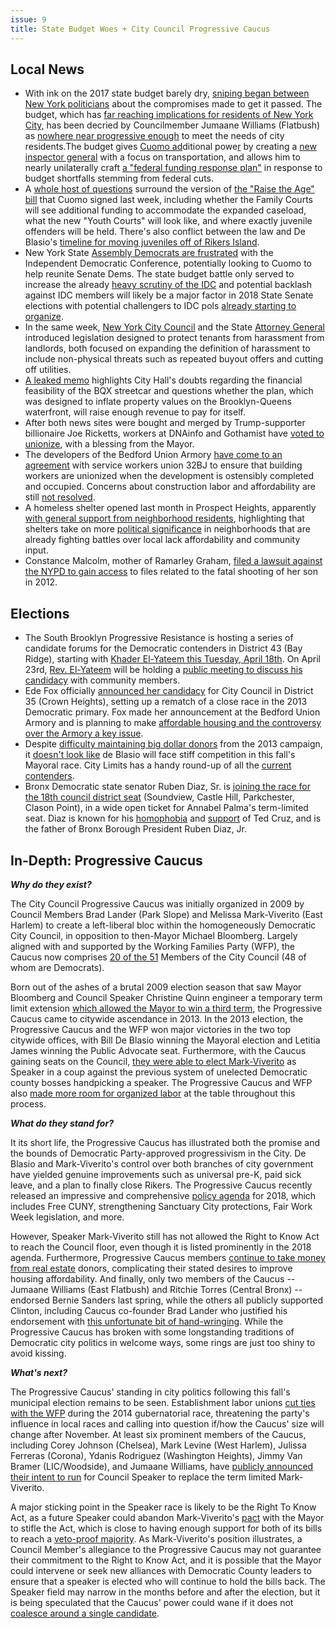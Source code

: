 ```yaml
---
issue: 9
title: State Budget Woes + City Council Progressive Caucus
---
```


## Local News
-   With ink on the 2017 state budget barely dry, [sniping began between New York politicians](http://blog.timesunion.com/capitol/archives/274003/cuomo-legislative-leaders-were-willing-to-drop-raise-the-age-from-budget/) about the compromises made to get it passed. The budget, which has [far reaching implications for residents of New York City,](http://www.gothamgazette.com/state/6867-10-key-takeaways-for-new-york-city-from-the-new-state-budget) has been decried by Councilmember Jumaane Williams (Flatbush) as [nowhere near progressive enough](http://www.gothamgazette.com/opinion/6871-cuomo-s-progressive-budget-misses-the-mark) to meet the needs of city residents.The budget gives [Cuomo ad](http://www.politico.com/states/new-york/albany/story/2017/04/cuomo-gains-more-power-in-final-budget-deal-111128)ditional powe[r](http://www.politico.com/states/new-york/albany/story/2017/04/cuomo-gains-more-power-in-final-budget-deal-111128) by creating a [new inspector general](http://www.politico.com/states/new-york/albany/story/2017/04/cuomo-gets-a-new-port-authority-cudgel-to-his-critics-dismay-111165) with a focus on transportation, and allows him to nearly unilaterally craft [a "federal funding response plan"](http://www.politico.com/states/new-york/albany/story/2017/04/cuomo-gains-more-power-in-final-budget-deal-111128) in response to budget shortfalls stemming from federal cuts.
-   A [whole host of questions](http://www.villagevoice.com/news/albany-finally-passes-raise-the-age-legislation-but-the-fight-is-far-from-over-9870201) surround the version of [the "Raise the Age" bill](http://www.qchron.com/editions/queenswide/cuomo-signs-raise-the-age-legislation/article_0c4b083c-91ff-5bbb-8ba1-c62f5ce156fd.html) that Cuomo signed last week, including whether the Family Courts will see additional funding to accommodate the expanded caseload, what the new "Youth Courts" will look like, and where exactly juvenile offenders will be held. There's also conflict between the law and De Blasio's [timeline for moving juveniles off of Rikers Island](http://gothamist.com/2017/04/14/kalief_browder_repeat_raise_the_age.php).
-   New York State [Assembly Democrats are frustrated](http://www.nydailynews.com/news/politics/nys-assembly-dems-start-target-senate-idc-article-1.3037203) with the Independent Democratic Conference, potentially looking to Cuomo to help reunite Senate Dems. The state budget battle only served to increase the already [heavy scrutiny of the IDC](http://www.villagevoice.com/news/soon-theyll-be-no-quarter-for-nys-turncoat-democrats-9874236) and potential backlash against IDC members will likely be a major factor in 2018 State Senate elections with potential challengers to IDC pols [already starting to organize](http://www.timesunion.com/local/article/IDC-could-face-challenges-in-2018-11066912.php).
-   In the same week, [New York City Council](http://ny.curbed.com/2017/4/9/15235930/nyc-anti-harassment-bills-proposed) and the State [Attorney General](http://www.nydailynews.com/new-york/bill-takes-aim-n-y-landlords-force-tenants-article-1.3048005) introduced legislation designed to protect tenants from harassment from landlords, both focused on expanding the definition of harassment to include non-physical threats such as repeated buyout offers and cutting off utilities.
-   [A leaked memo](http://www.nydailynews.com/new-york/city-hall-memo-debunks-de-blasio-bqx-streetcar-funding-promises-article-1.3055601) highlights City Hall's doubts regarding the financial feasibility of the BQX streetcar and questions whether the plan, which was designed to inflate property values on the Brooklyn-Queens waterfront, will raise enough revenue to pay for itself.
-   After both news sites were bought and merged by Trump-supporter billionaire Joe Ricketts, workers at DNAinfo and Gothamist have [voted to unionize](http://www.nydailynews.com/news/national/dnainfo-gothamist-vote-unionize-management-threat-article-1.3047706), with a blessing from the Mayor.
-   The developers of the Bedford Union Armory [have come to an agreement](https://www.dnainfo.com/new-york/20170411/crown-heights/32bj-union-jobs-bedford-union-armory-development/) with service workers union 32BJ to ensure that building workers are unionized when the development is ostensibly completed and occupied. Concerns about construction labor and affordability are still [not resolved](http://gothamist.com/2017/04/13/crown_heights_armory_protest.php#photo-1).
-   A homeless shelter opened last month in Prospect Heights, apparently [with general support from neighborhood residents](https://www.dnainfo.com/new-york/20170413/prospect-heights/174-prospect-place-homeless-shelter-open?utm_content=bufferb5b98&utm_medium=social&utm_source=twitter.com&utm_campaign=buffer), highlighting that shelters take on more [political significance](https://www.dnainfo.com/new-york/20170324/crown-heights/restraining-order-crown-heights-homeless-shelter-judge-halts-opening) in neighborhoods that are already fighting battles over local lack affordability and community input.
-   Constance Malcolm, mother of Ramarley Graham, [filed a lawsuit against the NYPD to gain access](https://www.dnainfo.com/new-york/20170412/civic-center/ramarley-graham-nypd-lawsuit?utm_source=Park+Slope+%26+Windsor+Terrace&utm_campaign=a6a1889580-Mailchimp-NYC&utm_medium=email&utm_term=0_3e210893a8-a6a1889580-139570061) to files related to the fatal shooting of her son in 2012.

## Elections
-   The South Brooklyn Progressive Resistance is hosting a series of candidate forums for the Democratic contenders in District 43 (Bay Ridge), starting with [Khader El-Yateem this Tuesday, April 18th](https://www.facebook.com/events/235245366942865/). On April 23rd, [Rev. El-Yateem](http://www.nbcnews.com/news/asian-america/palestinian-lutheran-reverend-runs-new-york-city-council-speak-absent-n744681) will be holding a [public meeting to discuss his candidacy](https://www.facebook.com/events/759799564204723/) with community members.
-   Ede Fox officially [announced her candidacy](http://www.kingscountypolitics.com/election-rematch-fox-challenges-cumbo-calling-true-advocate-affordable-housing/?utm_source=Kings+County+Politics+Morning+Newsletter&utm_campaign=ee8569b610-EMAIL_CAMPAIGN_2017_04_13&utm_medium=email&utm_term=0_466a6c86df-ee8569b610-324337305) for City Council in District 35 (Crown Heights), setting up a rematch of a close race in the 2013 Democratic primary. Fox made her announcement at the Bedford Union Armory and is planning to make [affordable housing and the controversy over the Armory a key issue](https://patch.com/new-york/prospectheights/city-council-candidate-will-say-no-bedford-union-armory-deal).
-   Despite [difficulty maintaining big dollar donors](https://www.nytimes.com/2017/04/10/nyregion/big-donors-and-mayor-bill-de-blasio.html?_r=0) from the 2013 campaign, it [doesn't look like](http://www.gothamgazette.com/city/6866-will-there-be-any-debates-in-the-democratic-primary-for-mayor) de Blasio will face stiff competition in this fall's Mayoral race. City Limits has a handy round-up of all the [current contenders](http://citylimits.org/2017/04/11/election-2017-whos-who-in-the-race-for-mayor/?utm_source=Weekly+April+14&utm_campaign=Weekly+April+14&utm_medium=email).
-   Bronx Democratic state senator Ruben Diaz, Sr. is [joining the race for the 18th council district seat](http://www.nystateofpolitics.com/2017/04/diaz-latest-state-lawmaker-to-turn-sights-on-council/) (Soundview, Castle Hill, Parkchester, Clason Point), in a wide open ticket for Annabel Palma's term-limited seat. Diaz is known for his [homophobia](http://observer.com/2013/04/ruben-diaz-sr-stands-fast-against-gay-marriage-as-his-own-son-supports-it/) and [support](http://nypost.com/2016/04/06/ted-cruzs-campaign-stop-in-the-bronx-is-a-complete-dud/) of Ted Cruz, and is the father of Bronx Borough President Ruben Diaz, Jr.

## In-Depth: Progressive Caucus

***Why do they exist?***

The City Council Progressive Caucus was initially organized in 2009 by Council Members Brad Lander (Park Slope) and Melissa Mark-Viverito (East Harlem) to create a left-liberal bloc within the homogeneously Democratic City Council, in opposition to then-Mayor Michael Bloomberg. Largely aligned with and supported by the Working Families Party (WFP), the Caucus now comprises [20 of the 51](https://nycprogressives.com/about/) Members of the City Council (48 of whom are Democrats).

Born out of the ashes of a brutal 2009 election season that saw Mayor Bloomberg and Council Speaker Christine Quinn engineer a temporary term limit extension [which allowed the Mayor to win a third term](https://cityroom.blogs.nytimes.com/2008/10/23/council-to-debate-term-limits-change/), the Progressive Caucus came to citywide ascendance in 2013. In the 2013 election, the Progressive Caucus and the WFP won major victories in the two top citywide offices, with Bill De Blasio winning the Mayoral election and Letitia James winning the Public Advocate seat. Furthermore, with the Caucus gaining seats on the Council, [they were able to elect Mark-Viverito](https://newrepublic.com/article/116634/how-melissa-mark-viverito-became-new-york-city-council-speaker) as Speaker in a coup against the previous system of unelected Democratic county bosses handpicking a speaker. The Progressive Caucus and WFP also [made more room for organized labor](http://www.crainsnewyork.com/article/20131117/POLITICS/311179978/in-race-for-city-council-speaker-a-new-kingmaker) at the table throughout this process.

***What do they stand for?***

It its short life, the Progressive Caucus has illustrated both the promise and the bounds of Democratic Party-approved progressivism in the City. De Blasio and Mark-Viverito's control over both branches of city government have yielded genuine improvements such as universal pre-K, paid sick leave, and a plan to finally close Rikers. The Progressive Caucus recently released an impressive and comprehensive [policy agenda](https://nycprogressives.com/resistance-progress-18-progressive-policies-for-2018/) for 2018, which includes Free CUNY, strengthening Sanctuary City protections, Fair Work Week legislation, and more.

However, Speaker Mark-Viverito still has not allowed the Right to Know Act to reach the Council floor, even though it is listed prominently in the 2018 agenda. Furthermore, Progressive Caucus members [continue to take money from real estate](http://cityandstateny.com/articles/politics/new-york-city/now-a-dominant-force-the-progressive-caucus-finds-its-vision-complicated.html#.WPFGv0cpDCI) donors, complicating their stated desires to improve housing affordability. And finally, only two members of the Caucus -- Jumaane Williams (East Flatbush) and Ritchie Torres (Central Bronx) -- endorsed Bernie Sanders last spring, while the others all publicly supported Clinton, including Caucus co-founder Brad Lander who justified his endorsement with [this unfortunate bit of hand-wringing](https://medium.com/@bradlander/why-i-m-a-brooklyn-jewish-democratic-socialist-for-hillary-86efdbfa2aed). While the Progressive Caucus has broken with some longstanding traditions of Democratic city politics in welcome ways, some rings are just too shiny to avoid kissing.

***What's next?***

The Progressive Caucus' standing in city politics following this fall's municipal election remains to be seen. Establishment labor unions [cut ties with the WFP](http://www.nydailynews.com/blogs/dailypolitics/major-unions-drop-funding-working-families-party-blog-entry-1.2604783) during the 2014 gubernatorial race, threatening the party's influence in local races and calling into question if/how the Caucus' size will change after November. At least six prominent members of the Caucus, including Corey Johnson (Chelsea), Mark Levine (West Harlem), Julissa Ferreras (Corona), Ydanis Rodriguez (Washington Heights), Jimmy Van Bramer (LIC/Woodside), and Jumaane Williams, have [publicly announced their intent to run](http://www.villagevoice.com/news/the-most-important-nyc-campaign-you-don-t-know-about-is-well-under-way-9539521) for Council Speaker to replace the term limited Mark-Viverito.

A major sticking point in the Speaker race is likely to be the Right To Know Act, as a future Speaker could abandon Mark-Viverito's [pact](http://amsterdamnews.com/news/2016/jul/21/council-speakers-right-know-position-not-sitting-w/) with the Mayor to stifle the Act, which is close to having enough support for both of its bills to reach a [veto-proof majority](https://twitter.com/nycDSA/status/851956213118009344). As Mark-Viverito's position illustrates, a Council Member's allegiance to the Progressive Caucus may not guarantee their commitment to the Right to Know Act, and it is possible that the Mayor could intervene or seek new alliances with Democratic County leaders to ensure that a speaker is elected who will continue to hold the bills back. The Speaker field may narrow in the months before and after the election, but it is being speculated that the Caucus' power could wane if it does not [coalesce around a single candidate](https://www.nytimes.com/2017/02/15/nyregion/new-york-city-speaker.html).
